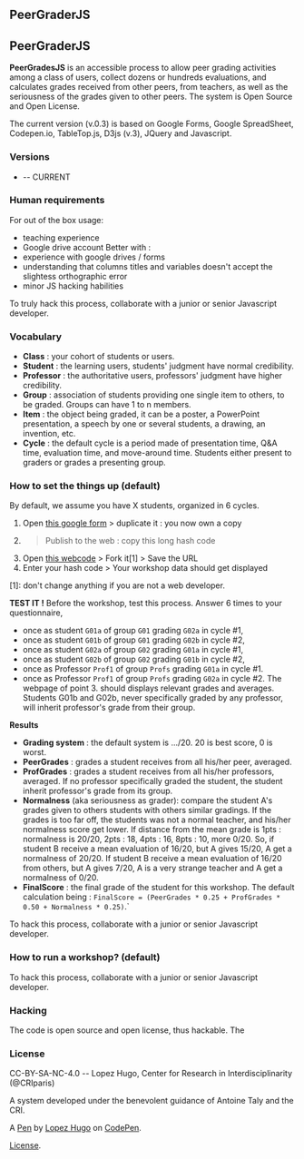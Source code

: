 PeerGraderJS
------------
## PeerGraderJS

**PeerGradesJS** is an accessible process to allow peer grading activities among a class of users, collect dozens or hundreds evaluations, and calculates grades received from other peers, from teachers, as well as the seriousness of the grades given to other peers. The system is Open Source and Open License.

The current version (v.0.3) is based on Google Forms, Google SpreadSheet, Codepen.io, TableTop.js, D3js (v.3), JQuery and Javascript.

### Versions
* -- CURRENT

### Human requirements
For out of the box usage:
* teaching experience
* Google drive account
Better with :
* experience with google drives / forms
* understanding that columns titles and variables doesn't accept the slightess orthographic error
* minor JS hacking habilities

To truly hack this process, collaborate with a junior or senior Javascript developer.

### Vocabulary
* **Class** : your cohort of students or users.
* **Student** : the learning users, students' judgment have normal credibility.
* **Professor** : the authoritative users, professors' judgment have higher credibility.
* **Group** : association of students providing one single item to others, to be graded. Groups can have 1 to n members.
* **Item** : the object being graded, it can be a poster, a PowerPoint presentation, a speech by one or several students, a drawing, an invention, etc.
* **Cycle** : the default cycle is a period made of presentation time, Q&A time, evaluation time, and move-around time. Students either present to graders or grades a presenting group.

### How to set the things up (default)
By default, we assume you have X students, organized in 6 cycles.

1. Open [this google form]() > duplicate it : you now own a copy
2. > Publish to the web : copy this long hash code
3. Open [this webcode]() > Fork it[1] > Save the URL
4. Enter your hash code > Your workshop data should get displayed

[1]: don't change anything if you are not a web developer.

**TEST IT !**
Before the workshop, test this process. Answer 6 times to your questionnaire,
* once as student `G01a` of group `G01` grading `G02a` in cycle #1,
* once as student `G01b` of group `G01` grading `G02b` in cycle #2,
* once as student `G02a` of group `G02` grading `G01a` in cycle #1,
* once as student `G02b` of group `G02` grading `G01b` in cycle #2,
* once as Professor `Prof1` of group `Profs` grading `G01a` in cycle #1.
* once as Professor `Prof1` of group `Profs` grading `G02a` in cycle #2.
 The webpage of point 3. should displays relevant grades and averages.
 Students G01b and G02b, never specifically graded by any professor, will inherit professor's grade from their group.

**Results**
* **Grading system** : the default system is .../20. 20 is best score, 0 is worst.
* **PeerGrades** : grades a student receives from all his/her peer, averaged.
* **ProfGrades** : grades a student receives from all his/her professors, averaged. If no professor specifically graded the student, the student inherit professor's grade from its group.
* **Normalness** (aka seriousness as grader): compare the student A's grades given to others students with others similar gradings. If the grades is too far off, the students was not a normal teacher, and his/her normalness score get lower. If distance from the mean grade is 1pts : normalness is 20/20, 2pts : 18, 4pts : 16, 8pts : 10, more 0/20. So, if student B receive a mean evaluation of 16/20, but A gives 15/20, A get a normalness of 20/20. If student B receive a mean evaluation of 16/20 from others, but A gives 7/20, A is a very strange teacher and A get a normalness of 0/20.
* **FinalScore** : the final grade of the student for this workshop. The default calculation being : `FinalScore = (PeerGrades * 0.25 + ProfGrades * 0.50 + Normalness * 0.25)`.`

To hack this process, collaborate with a junior or senior Javascript developer.

### How to run a workshop? (default)


To hack this process, collaborate with a junior or senior Javascript developer.

### Hacking
The code is open source and open license, thus hackable.
The

### License
CC-BY-SA-NC-4.0 -- Lopez Hugo, Center for Research in Interdisciplinarity (@CRIparis)

A system developed under the benevolent guidance of Antoine Taly and the CRI.


A [Pen](https://codepen.io/hugolpz/pen/BpLPQb) by [Lopez Hugo](http://codepen.io/hugolpz) on [CodePen](http://codepen.io/).

[License](https://codepen.io/hugolpz/pen/BpLPQb/license).